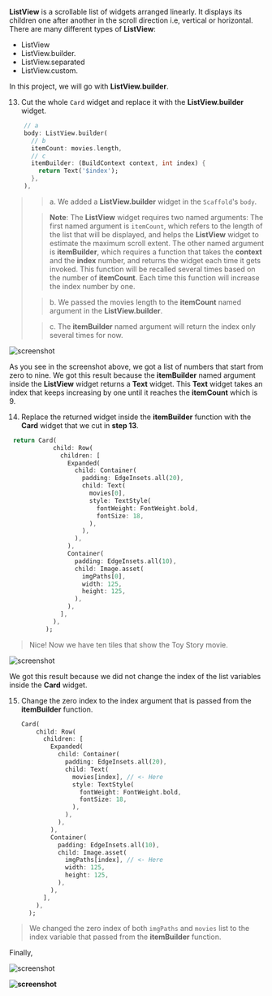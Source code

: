 **ListView** is a scrollable list of widgets arranged linearly. It displays its children one after another in the scroll direction i.e, vertical or horizontal.
There are many different types of **ListView**:

- ListView
- ListView.builder.
- ListView.separated
- ListView.custom.

In this project, we will go with **ListView.builder**.

13. Cut the whole `Card` widget and replace it with the **ListView.builder** widget.

```dart
    // a
    body: ListView.builder(
      // b
      itemCount: movies.length,
      // c
      itemBuilder: (BuildContext context, int index) {
        return Text('$index');
      },
    ),
```

> > a. We added a **ListView.builder** widget in the `Scaffold`'s `body`.
>
> > **Note**: The **ListView** widget requires two named arguments: The first named argument is `itemCount`, which refers to the length of the list that will be displayed, and helps the **ListView** widget to estimate the maximum scroll extent. The other named argument is **itemBuilder**, which requires a function that takes the **context** and the **index** number, and returns the widget each time it gets invoked. This function will be recalled several times based on the number of **itemCount**. Each time this function will increase the index number by one.
>
> > b. We passed the movies length to the **itemCount** named argument in the **ListView.builder**.
>
> > c. The **itemBuilder** named argument will return the index only several times for now.

![screenshot](https://lh6.googleusercontent.com/7pKfusFSZ1_YtuxZFfRyzxspxovO7WKAQ6Ideke9LGXPT8yP_PqvGypBTEkTr0-LZIZ_Wea6LAlDD3XU0QyxVWI0mFQDAoj0cAKHjXjTGCD_R3QxRXYYEgItBWvecOafUQv37tP8)

As you see in the screenshot above, we got a list of numbers that start from zero to nine. We got this result because the **itemBuilder** named argument inside the **ListView** widget returns a **Text** widget. This **Text** widget takes an index that keeps increasing by one until it reaches the **itemCount** which is 9.

14. Replace the returned widget inside the **itemBuilder** function with the **Card** widget that we cut in **step 13**.

```dart
 return Card(
            child: Row(
              children: [
                Expanded(
                  child: Container(
                    padding: EdgeInsets.all(20),
                    child: Text(
                      movies[0],
                      style: TextStyle(
                        fontWeight: FontWeight.bold,
                        fontSize: 18,
                      ),
                    ),
                  ),
                ),
                Container(
                  padding: EdgeInsets.all(10),
                  child: Image.asset(
                    imgPaths[0],
                    width: 125,
                    height: 125,
                  ),
                ),
              ],
            ),
          );
```

> Nice! Now we have ten tiles that show the Toy Story movie.

![screenshot](https://lh6.googleusercontent.com/jyE1hSZxCuGuxe2t4KkPx83wS4JLw9fbNrhZSKkwSlMdEdwjI7zzv95Q6XjzqXt9NIh6fot6pm2PhYreJIAfRcAfyBVNkLNO79uRtuVqifbXoWVnyB0zgozFheRn3KeE1FzzbmX5)

We got this result because we did not change the index of the list variables inside the **Card** widget.

15. Change the zero index to the index argument that is passed from the **itemBuilder** function.

    ```dart
    Card(
        child: Row(
          children: [
            Expanded(
              child: Container(
                padding: EdgeInsets.all(20),
                child: Text(
                  movies[index], // <- Here
                  style: TextStyle(
                    fontWeight: FontWeight.bold,
                    fontSize: 18,
                  ),
                ),
              ),
            ),
            Container(
              padding: EdgeInsets.all(10),
              child: Image.asset(
                imgPaths[index], // <- Here
                width: 125,
                height: 125,
              ),
            ),
          ],
        ),
      );
    ```

> We changed the zero index of both `imgPaths` and `movies` list to the index variable that passed from the **itemBuilder** function.

Finally,

![screenshot](https://lh3.googleusercontent.com/_6stenCzXIGkbzoECN3_BM4GY7uYlc2eG4kgg8S8xQ58gP-0jifHDKi6LNAzYpLkYOPfvgc74cnHo5oLuhf5oi30Pz8KxhHf4Z2nJqLeRwZ6NabupK1TWIJRF0A2Kdgls_oX9jME)

**![screenshot](https://lh5.googleusercontent.com/F20HQmtLu9HtT_hoYOq8oPuUh2c78fVCnrAY2gyRlIepYhxbdIlrlLehCUO9UcvC1BDqPgUD4A_dM8ve8oYWwkgqAUgPYxzGcMA76SEO7a0B9LlgW08I9SkMzLceVzYYcpnJB7nK)**
